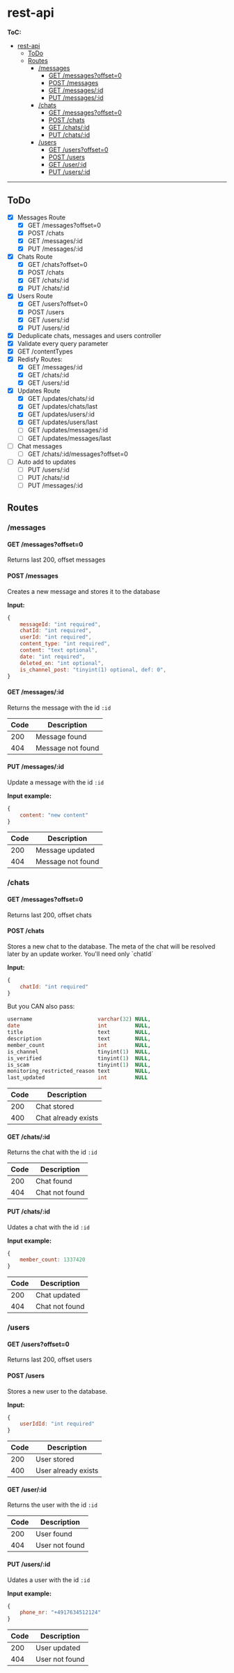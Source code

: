 # rest-api

**ToC:**
- [rest-api](#rest-api)
  - [ToDo](#todo)
  - [Routes](#routes)
    - [/messages](#messages)
      - [GET /messages?offset=0](#get-messagesoffset0)
      - [POST /messages](#post-messages)
      - [GET /messages/:id](#get-messagesid)
      - [PUT /messages/:id](#put-messagesid)
    - [/chats](#chats)
      - [GET /messages?offset=0](#get-messagesoffset0-1)
      - [POST /chats](#post-chats)
      - [GET /chats/:id](#get-chatsid)
      - [PUT /chats/:id](#put-chatsid)
    - [/users](#users)
      - [GET /users?offset=0](#get-usersoffset0)
      - [POST /users](#post-users)
      - [GET /user/:id](#get-userid)
      - [PUT /users/:id](#put-usersid)

---

## ToDo
- [x] Messages Route
  - [x] GET /messages?offset=0
  - [x] POST /chats
  - [x] GET /messages/:id
  - [x] PUT /messages/:id
- [x] Chats Route
  - [x] GET /chats?offset=0
  - [x] POST /chats
  - [x] GET /chats/:id
  - [x] PUT /chats/:id
- [x] Users Route
  - [x] GET /users?offset=0
  - [x] POST /users
  - [x] GET /users/:id
  - [x] PUT /users/:id
- [x] Deduplicate chats, messages and users controller
- [x] Validate every query parameter
- [x] GET /contentTypes
- [x] Redisfy Routes:
  - [x] GET /messages/:id
  - [x] GET /chats/:id
  - [x] GET /users/:id
- [X] Updates Route
  - [X] GET /updates/chats/:id
  - [X] GET /updates/chats/last
  - [X] GET /updates/users/:id
  - [X] GET /updates/users/last
  - [ ] GET /updates/messages/:id
  - [ ] GET /updates/messages/last
- [ ] Chat messages
  - [ ] GET /chats/:id/messages?offset=0
- [ ] Auto add to updates
  - [ ] PUT /users/:id
  - [ ] PUT /chats/:id
  - [ ] PUT /messages/:id

## Routes
### /messages
#### GET /messages?offset=0
Returns last 200, offset messages

#### POST /messages
Creates a new message and stores it to the database

**Input:**
```javascript
{
    messageId: "int required",
    chatId: "int required",
    userId: "int required",
    content_type: "int required",
    content: "text optional",
    date: "int required",
    deleted_on: "int optional",
    is_channel_post: "tinyint(1) optional, def: 0",
}
```

#### GET /messages/:id
Returns the message with the id `:id`

| Code | Description       |
|------|-------------------|
| 200  | Message found     |
| 404  | Message not found |

#### PUT /messages/:id
Update a message with the id `:id`

**Input example:**
```javascript
{
    content: "new content"
}
```

| Code | Description       |
|------|-------------------|
| 200  | Message updated   |
| 404  | Message not found |

### /chats
#### GET /messages?offset=0
Returns last 200, offset chats

#### POST /chats
Stores a new chat to the database.
The meta of the chat will be resolved later by an update worker.
You'll need only `chatId´

**Input:**
```javascript
{
    chatId: "int required"
}
```

But you CAN also pass:
```sql
username                     varchar(32) NULL,
date                         int         NULL,
title                        text        NULL,
description                  text        NULL,
member_count                 int         NULL,
is_channel                   tinyint(1)  NULL,
is_verified                  tinyint(1)  NULL,
is_scam                      tinyint(1)  NULL,
monitoring_restricted_reason text        NULL,
last_updated                 int         NULL
```

| Code | Description         |
|------|---------------------|
| 200  | Chat stored         |
| 400  | Chat already exists |

#### GET /chats/:id
Returns the chat with the id `:id`

| Code | Description    |
|------|----------------|
| 200  | Chat found     |
| 404  | Chat not found |

#### PUT /chats/:id
Udates a chat with the id `:id`

**Input example:**
```javascript
{
    member_count: 1337420
}
```

| Code | Description       |
|------|-------------------|
| 200  | Chat updated      |
| 404  | Chat not found    |

### /users
#### GET /users?offset=0
Returns last 200, offset users

#### POST /users
Stores a new user to the database.

**Input:**
```javascript
{
    userIdId: "int required"
}
```

| Code | Description         |
|------|---------------------|
| 200  | User stored         |
| 400  | User already exists |

#### GET /user/:id
Returns the user with the id `:id`

| Code | Description    |
|------|----------------|
| 200  | User found     |
| 404  | User not found |

#### PUT /users/:id
Udates a user with the id `:id`

**Input example:**
```javascript
{
    phone_nr: "+4917634512124"
}
```

| Code | Description       |
|------|-------------------|
| 200  | User updated      |
| 404  | User not found    |